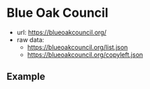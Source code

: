 # Blue Oak Council
* url: https://blueoakcouncil.org/
* raw data: 
  * https://blueoakcouncil.org/list.json
  * https://blueoakcouncil.org/copyleft.json


<!-- .slide: data-background-iframe="https://blueoakcouncil.org/list" data-background-interactive="true" data-preload="false" -->


<!-- .slide: data-background-iframe="https://blueoakcouncil.org/copyleft#copyleft-families" data-background-interactive="true" data-preload="false" -->


## Example
